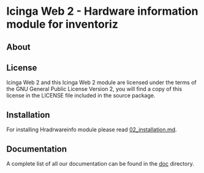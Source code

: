 # Icinga Web 2 - Hardware information module for inventoriz

## About






## License

Icinga Web 2 and this Icinga Web 2 module are licensed under the terms of the GNU General Public License Version 2, you will find a copy of this license in the LICENSE file included in the source package.

## Installation

For installing Hradrwareinfo module please read [02_installation.md](doc/02_installation.md).

## Documentation

A complete list of all our documentation can be found in the [doc](doc) directory.
